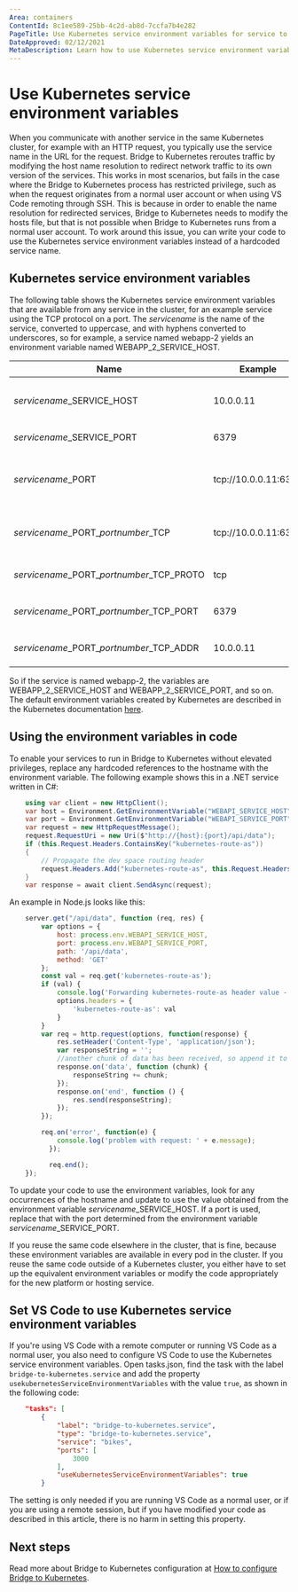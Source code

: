 ```yaml
---
Area: containers
ContentId: 8c1ee589-25bb-4c2d-ab8d-7ccfa7b4e282
PageTitle: Use Kubernetes service environment variables for service to service communication
DateApproved: 02/12/2021
MetaDescription: Learn how to use Kubernetes service environment variables with Bridge to Kubernetes to enable service-to-service communication as a normal user in a Kubernetes cluster
---
```

# Use Kubernetes service environment variables

When you communicate with another service in the same Kubernetes cluster, for example with an HTTP request, you typically use the service name in the URL for the request. Bridge to Kubernetes reroutes traffic by modifying the host name resolution to redirect network traffic to its own version of the services. This works in most scenarios, but fails in the case where the Bridge to Kubernetes process has restricted privilege, such as when the request originates from a normal user account or when using VS Code remoting through SSH. This is because in order to enable the name resolution for redirected services, Bridge to Kubernetes needs to modify the hosts file, but that is not possible when Bridge to Kubernetes runs from a normal user account. To work around this issue, you can write your code to use the Kubernetes service environment variables instead of a hardcoded service name.

## Kubernetes service environment variables

The following table shows the Kubernetes service environment variables that are available from any service in the cluster, for an example service using the TCP protocol on a port. The *servicename* is the name of the service, converted to uppercase, and with hyphens converted to underscores, so for example, a service named webapp-2 yields an environment variable named WEBAPP_2_SERVICE_HOST.

| Name | Example | Description |
| - | - | - |
| *servicename*_SERVICE_HOST | 10.0.0.11 | The name of the service host |
| *servicename*_SERVICE_PORT | 6379 | The port for the service |
| *servicename*_PORT | tcp://10.0.0.11:6379 | The Uri with protocol, IP address, and port. |
| *servicename*\_PORT_*portnumber*_TCP | tcp://10.0.0.11:6379 | The TCP Uri with IP address and port. |
| *servicename*\_PORT_*portnumber*_TCP_PROTO| tcp | The protocol identifier. |
| *servicename*\_PORT_*portnumber*_TCP_PORT | 6379 | The port number for TCP. |
| *servicename*\_PORT_*portnumber*_TCP_ADDR | 10.0.0.11 | The IP address for TCP. |

So if the service is named webapp-2, the variables are WEBAPP_2_SERVICE_HOST and WEBAPP_2_SERVICE_PORT, and so on. The default environment variables created by Kubernetes are described in the Kubernetes documentation [here](https://kubernetes.io/docs/concepts/services-networking/service/#environment-variables).

## Using the environment variables in code

To enable your services to run in Bridge to Kubernetes without elevated privileges, replace any hardcoded references to the hostname with the environment variable. The following example shows this in a .NET service written in C#:

```csharp
    using var client = new HttpClient();
    var host = Environment.GetEnvironmentVariable("WEBAPI_SERVICE_HOST");
    var port = Environment.GetEnvironmentVariable("WEBAPI_SERVICE_PORT");
    var request = new HttpRequestMessage();
    request.RequestUri = new Uri($"http://{host}:{port}/api/data");
    if (this.Request.Headers.ContainsKey("kubernetes-route-as"))
    {
        // Propagate the dev space routing header
        request.Headers.Add("kubernetes-route-as", this.Request.Headers["kubernetes-route-as"] as IEnumerable<string>);
    }
    var response = await client.SendAsync(request);
```

An example in Node.js looks like this:

```js
    server.get("/api/data", function (req, res) {
        var options = {
            host: process.env.WEBAPI_SERVICE_HOST,
            port: process.env.WEBAPI_SERVICE_PORT,
            path: '/api/data',
            method: 'GET'
        };
        const val = req.get('kubernetes-route-as');
        if (val) {
            console.log('Forwarding kubernetes-route-as header value - %s', val);
            options.headers = {
                'kubernetes-route-as': val
            }
        }
        var req = http.request(options, function(response) {
            res.setHeader('Content-Type', 'application/json');
            var responseString = '';
            //another chunk of data has been received, so append it to `responseString`
            response.on('data', function (chunk) {
                responseString += chunk;
            });
            response.on('end', function () {
                res.send(responseString);
            });
        });

        req.on('error', function(e) {
            console.log('problem with request: ' + e.message);
          });

          req.end();
    });
```

To update your code to use the environment variables, look for any occurrences of the hostname and update to use the value obtained from the environment variable *servicename*_SERVICE_HOST. If a port is used, replace that with the port determined from the environment variable *servicename*_SERVICE_PORT.

If you reuse the same code elsewhere in the cluster, that is fine, because these environment variables are available in every pod in the cluster. If you reuse the same code outside of a Kubernetes cluster, you either have to set up the equivalent environment variables or modify the code appropriately for the new platform or hosting service.

## Set VS Code to use Kubernetes service environment variables

If you're using VS Code with a remote computer or running VS Code as a normal user, you also need to configure VS Code to use the Kubernetes service environment variables. Open tasks.json, find the task with the label `bridge-to-kubernetes.service` and add the property `usekubernetesServiceEnvironmentVariables` with the value `true`, as shown in the following code:

```json
    "tasks": [
        {
            "label": "bridge-to-kubernetes.service",
            "type": "bridge-to-kubernetes.service",
            "service": "bikes",
            "ports": [
                3000
            ],
            "useKubernetesServiceEnvironmentVariables": true
        }
```

The setting is only needed if you are running VS Code as a normal user, or if you are using a remote session, but if you have modified your code as described in this article, there is no harm in setting this property.

## Next steps

Read more about Bridge to Kubernetes configuration at [How to configure Bridge to Kubernetes]().
